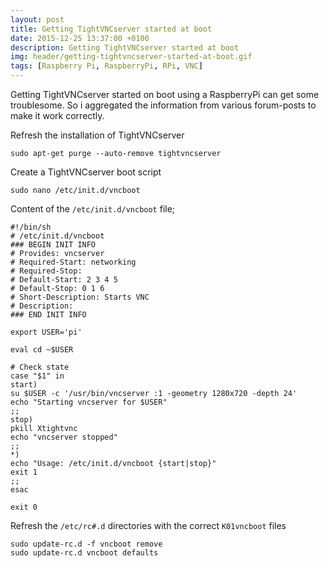 ```yaml
---
layout: post
title: Getting TightVNCserver started at boot
date: 2015-12-25 13:37:00 +0100
description: Getting TightVNCserver started at boot
img: header/getting-tightvncserver-started-at-boot.gif
tags: [Raspberry Pi, RaspberryPi, RPi, VNC]
---
```

Getting TightVNCserver started on boot using a RaspberryPi can get some troublesome. So i aggregated the information from various forum-posts to make it work correctly.

Refresh the installation of TightVNCserver

    sudo apt-get purge --auto-remove tightvncserver

Create a TightVNCserver boot script

    sudo nano /etc/init.d/vncboot

Content of the ```/etc/init.d/vncboot``` file;

    #!/bin/sh
    # /etc/init.d/vncboot
    ### BEGIN INIT INFO
    # Provides: vncserver
    # Required-Start: networking
    # Required-Stop:
    # Default-Start: 2 3 4 5
    # Default-Stop: 0 1 6
    # Short-Description: Starts VNC
    # Description:
    ### END INIT INFO

    export USER='pi'

    eval cd ~$USER

    # Check state
    case "$1" in
    start)
    su $USER -c '/usr/bin/vncserver :1 -geometry 1280x720 -depth 24'
    echo "Starting vncserver for $USER"
    ;;
    stop)
    pkill Xtightvnc
    echo "vncserver stopped"
    ;;
    *)
    echo "Usage: /etc/init.d/vncboot {start|stop}"
    exit 1
    ;;
    esac

    exit 0

Refresh the ```/etc/rc#.d``` directories with the correct ```K01vncboot``` files

    sudo update-rc.d -f vncboot remove
    sudo update-rc.d vncboot defaults
